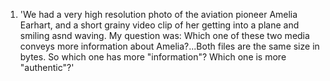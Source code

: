 1. 'We had a very high resolution photo of the aviation pioneer Amelia Earhart, and a short grainy video clip of her getting into a plane and smiling asnd waving. My question was: Which one of these two media conveys more information about Amelia?...Both files are the same size in bytes. So which one has more "information"? Which one is more "authentic"?'
